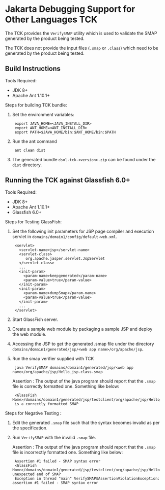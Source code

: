 # Jakarta Debugging Support for Other Languages TCK
 
The TCK provides the `VerifySMAP` utility which is used to validate the SMAP
generated by the product being tested.

The TCK does not provide the input files (`.smap` or `.class`) which need to be
generated by the product being tested.

## Build Instructions

Tools Required:

- JDK 8+
- Apache Ant 1.10.1+


Steps for building TCK bundle:

1. Set the environment variables:

        export JAVA_HOME=<JAVA_INSTALL_DIR>
        export ANT_HOME=<ANT_INSTALL_DIR>
        export PATH=$JAVA_HOME/bin:$ANT_HOME/bin:$PATH

2. Run the ant command

        ant clean dist
   
3. The generated bundle `dsol-tck-<version>.zip` can be found under the `dist`
   directory.
  
## Running the TCK against Glassfish 6.0+

Tools Required:

- JDK 8+
- Apache Ant 1.10.1+
- Glassfish 6.0+
  
Steps for Testing GlassFish:

1. Set the following init parameters for JSP page compiler and execution servlet
   in `domains/domain1/config/default-web.xml`.
      
        <servlet>
          <servlet-name>jsp</servlet-name>
          <servlet-class>
             org.apache.jasper.servlet.JspServlet
          </servlet-class>
          ...
          <init-param>
            <param-name>keepgenerated</param-name>
            <param-value>true</param-value>
          </init-param>
          <init-param>
            <param-name>dumpSmap</param-name>
            <param-value>true</param-value>
          </init-param>
          ...
        </servlet>
 
2. Start GlassFish server.

3. Create a sample web module by packaging a sample JSP and deploy the web
   module.

4. Accessing the JSP to get the generated .smap file under the directory
   `domains/domain1/generated/jsp/<web app name>/org/apache/jsp`.

5. Run the smap verifier supplied with TCK

        java VerifySMAP domains/domain1/generated/jsp/<web app name>/org/apache/jsp/Hello_jsp.class.smap

   Assertion : The output of the java program should report that the `.smap`
   file is correctly formatted one. Something like below:
    
        <GlassFish Home>/domains/domain1/generated/jsp/testclient/org/apache/jsp/Hello_jsp.class.smap
        is a correctly formatted SMAP

Steps for Negative Testing :

1. Edit the generated `.smap` file such that the syntax becomes invalid as per
   the specification.
   
2. Run `VerifySMAP` with the invalid `.smap` file.
 
   Assertion : The output of the java program should report that the `.smap`
   file is incorrectly formatted one. Something like below:

        Assertion #1 failed - SMAP syntax error
        <GlassFish Home>/domains/domain1/generated/jsp/testclient/org/apache/jsp/Hello_jsp.class.smap:14: unexpected end of SMAP
        Exception in thread "main" VerifySMAP$AssertionViolationException: assertion #1 failed - SMAP syntax error
